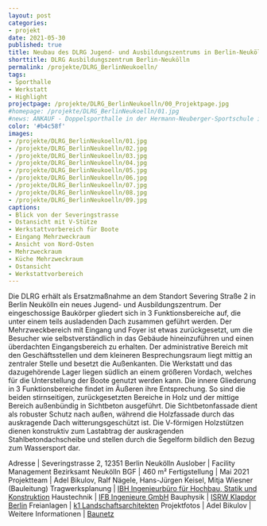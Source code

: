 ```yaml
---
layout: post
categories:
- projekt
date: 2021-05-30
published: true
title: Neubau des DLRG Jugend- und Ausbildungszentrums in Berlin-Neukölln
shorttitle: DLRG Ausbildungszentrum Berlin-Neukölln
permalink: /projekte/DLRG_BerlinNeukoelln/
tags: 
- Sporthalle
- Werkstatt
- Highlight
projectpage: /projekte/DLRG_BerlinNeukoelln/00_Projektpage.jpg
#homepage: /projekte/DLRG_BerlinNeukoelln/01.jpg
#news: ANKAUF - Doppelsporthalle in der Hermann-Neuberger-Sportschule in Saarbrücken
color: '#b4c58f'
images:
- /projekte/DLRG_BerlinNeukoelln/01.jpg
- /projekte/DLRG_BerlinNeukoelln/02.jpg
- /projekte/DLRG_BerlinNeukoelln/03.jpg
- /projekte/DLRG_BerlinNeukoelln/04.jpg
- /projekte/DLRG_BerlinNeukoelln/05.jpg
- /projekte/DLRG_BerlinNeukoelln/06.jpg
- /projekte/DLRG_BerlinNeukoelln/07.jpg
- /projekte/DLRG_BerlinNeukoelln/08.jpg
- /projekte/DLRG_BerlinNeukoelln/09.jpg
captions:
- Blick von der Severingstrasse
- Ostansicht mit V-Stütze
- Werkstattvorbereich für Boote
- Eingang Mehrzweckraum
- Ansicht von Nord-Osten
- Mehrzweckraum
- Küche Mehrzweckraum 
- Ostansicht
- Werkstattvorbereich
---
```


Die DLRG erhält als Ersatzmaßnahme an dem Standort Severing Straße 2 in Berlin Neukölln ein neues Jugend- und Ausbildungszentrum. Der eingeschossige Baukörper gliedert sich in 3 Funktionsbereiche auf, die unter einem teils ausladenden Dach zusammen geführt werden. Der Mehrzweckbereich mit Eingang und Foyer ist etwas zurückgesetzt, um die Besucher wie selbstverständlich in das Gebäude hineinzuführen und einen überdachten Eingangsbereich zu erhalten. Der administrative Bereich mit den Geschäftsstellen und dem kleineren Besprechungsraum liegt mittig an zentraler Stelle und besetzt die Außenkanten. Die Werkstatt und das dazugehörende Lager liegen südlich an einem größeren Vordach, welches für die Unterstellung der Boote genutzt werden kann. 
Die innere Gliederung in 3 Funktionsbereiche findet im Äußeren ihre Entsprechung. So sind die beiden stirnseitigen, zurückgesetzten Bereiche in Holz und der mittige Bereich außenbündig in Sichtbeton ausgeführt. Die Sichtbetonfassade dient als robuster Schutz nach außen, während die Holzfassade durch das auskragende Dach witterungsgeschützt ist. Die V-förmigen Holzstützen dienen konstruktiv zum Lastabtrag der auskragenden Stahlbetondachscheibe und stellen durch die Segelform bildlich den Bezug zum Wassersport dar.


Adresse					|		Severingstrasse 2, 12351 Berlin Neukölln
Auslober				|		Facility Management Bezirksamt Neukölln
BGF						|		460 m²
Fertigstellung			|		Mai 2021
Projektteam				|		Adel Bikulov, Ralf Nägele, Hans-Jürgen Keisel, Mitja Wiesner (Bauleitung)
Tragwerksplanung		|		[IBH Ingenieurbüro für Hochbau, Statik und Konstruktion](https://www.ihb-brandenburg.de)
Haustechnik				|		[IFB Ingenieure GmbH](https://ifb.info)
Bauphysik 				|		[ISRW  Klapdor Berlin](https://www.isrw-klapdor.de)
Freianlagen				|		[k1 Landschaftsarchitekten](http://www.k1-berlin.de)
Projektfotos			|		Adel Bikulov
                               	|    
Weitere Informationen   |   	[Baunetz](https://www.baunetz.de/meldungen/Meldungen-Numrich_Albrecht_Klumpp_in_Berlin-Neukoelln_7694999.html) 
